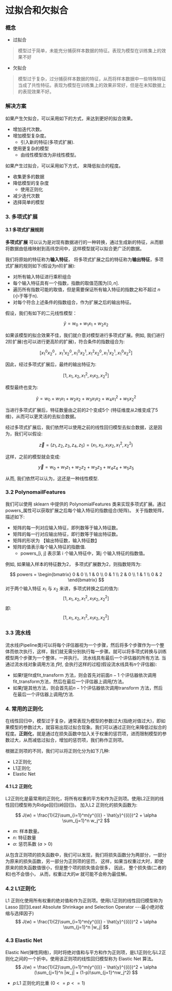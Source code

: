 # 过拟合和欠拟合
### 概念
- 过拟合
> 模型过于简单，未能充分捕获样本数据的特征。表现为模型在训练集上的效果不好
- 欠拟合
> 模型过于复杂，过分捕获样本数据的特征，从而将样本数据中一些特殊特征当成了共性特征。表现为模型在训练集上的效果非常好，但是在未知数据上的表现效果不好。

### 解决方案
如果产生欠拟合，可以采用如下的方式，来达到更好的拟合效果。
- 增加迭代次数。
- 增加模型复杂度。
   - 引入新的特征(多项式扩展).
- 使用更复杂的模型
   - 由线性模型改为非线性模型。

如果产生过拟合，可以采用如下方式， 来降低拟合的程度。

- 收集更多的数据
- 降低模型的复杂度
  - 使用正则化
- 减少迭代次数
- 选择简单的模型

### 3. 多项式扩展

#### 3.1 多项式扩展规则

**多项式扩展** 可以认为是对现有数据进行的一种转换，通过生成新的特征，从而额将数据由低维映射到高纬空间中，这样模型就可以拟合更广泛的数据。

我们将原始的特征称为**输入特征**， 将多项式扩展之后的特征称为**输出特征**，多项式扩展的规则如下(假设为n阶扩展):

- 对所有输入特征进行乘积组合
- 每个输入特征具有一个指数，指数的取值范围为$[0, n]$.
- 遍历所有指数可能的取值，但是需要保证所有输入特征的指数之和不超过 $n$ (小于等于n).
- 对每个符合上述条件的指数组合，作为扩展之后的输出特征。

假设，我们有如下的二元线性模型：

$$ \hat{y} =  w_0 + w_1x_1 + w_2x_2$$

如果该模型的拟合效果不佳，我们就介意对模型进行多项式扩展。例如, 我们进行2阶扩展(也可以进行更高阶的扩展)，符合条件的指数组合为:

$$ [x_1^0x_2^0， x_1^1x_2^0, x_1^0x_2^1, x_1^2x_2^0, x_1^1x_2^1, x_1^0x_2^2] $$

因此，经过多项式扩展后，最终的输出特征为:

$$[1, x_1, x_2, x_1^2, x_1x_2, x_2^2]$$

模型最终也变为:

$$\hat{y} = w_0 + w_1x_1 + w_2x_2 + w_3x_1x_2 + w_4x_1^2 + w_5x_2^2$$

当进行多项式扩展后，特征数量由之前的2个变成5个 (特征维度从2维变成了5维)，从而可以更灵活的去拟合数据。

经过多项式扩展后，我们依然可以使用之前的线性回归模型去拟合数据，这是因为，我们可以假设:

$$\vec{z} = (z_1,z_2,z_3,z_4,z_5) = (x_1,x_2, x_1x_2, x_1^2, x_2^2)$$

这样，之前的模型就会变成:

$$\vec{y} = w_0 + w_1z_1 + w_2z_2 + w_3z_3 + w_4z_4 + w_5z_5$$

从而, 我们依然可以认为，这还是一种线性模型.

### 3.2 PolynomailFeatures

我们可以使用 sklearn 中提供的 PolynomialFeatures 类来实现多项式扩展。通过powers_属性可以获取扩展之后每个输入特征的指数组合(矩阵)。 关于指数矩阵，描述如下:

- 矩阵的每一列对应输入特征，即列数等于输入特征数。
- 矩阵的每一行对应输出特征，即行数等于输出特征数。
- 矩阵的形状为 【输出特征数，输入特征数】
- 矩阵的值表示每个输入特征的指数值.
  - powers_[i, j] 表示第 i 个输入特征中，第j 个输入特征的指数值。

例如, 如果输入样本的特征数为2， 多项式扩展数为2，则指数矩阵为:

$$
powers = 
\begin{bmatrix} 
0 & 0 \\ 
1 & 0 \\
0 & 1 \\
2 & 0 \\
1 & 1 \\
0 & 2
\end{bmatrix}
$$
对于两个输入特征 $x_1$ 与 $x_2$ 来讲，多项式转换之后的值为:
$$[1, x_1, x_2, x_1^2, x_1x_2, x_2^2]$$
即:
$$[1, x_1, x_2, x_1^2, x_1x_2, x_2^2]$$
### 3.3 流水线
流水线(Pipeline类)可以将每个评估器视为一个步骤，然后将多个步骤作为一个整体而依次执行，这样，我们就无需分别执行每一步骤。就可以将多项式转换与训练模型两个步骤为一个整体，一并执行。
流水线具有最后一个评估器的所有方法. 当通过流水线对象调用方法 $f$时, 会执行这样的过程(假设流水线具有$n$个评估器):
- 如果f是fit或fit_transform 方法，则会首先对前面$n -1$ 个评估器依次调用fit_transform方法，然后在最后一个评估器上调用$f$方法。
- 如果$f$是其他方法，则会首先前$n -1$个评估器依次调用transform 方法，然后在最后一个评估器上调用$f$方法.
### 4. 常用的正则化
在线性回归中，模型过于复杂，通常表现为模型的参数过大(指绝对值过大)，即如果模型的参数过大，就容易出现过拟合现象。我们可以通过正则化来降低过拟合的程度。**正则化**，就是通过在损失函数中加入关于权重的惩罚项，进而限制模型的参数过大，从而减低过拟合，增加的惩罚项，我们称作正则项。

根据正则项的不同，我们可以将正则化分为如下几种:

- L2正则化
- L1正则化
- Elastic Net

#### 4.1  L2 正则化

L2正则化是最常用的正则化，将所有权重的平方和作为正则项。使用L2正则的线性回归模型称为Ridge回归(岭回归)。 加入L2 正则化的损失函数为:

$$
J(w) = \frac{1}{2}\sum_{i=1}^m(y^{(i)} - \hat{y}^{(i)})^2 + \alpha \sum_{j=1}^n w_j^2
$$

- $m$: 样本数量。
- $n$: 特征数量
- $\alpha$: 惩罚系数 $(a > 0)$

从包含正则项的损失函数中，我们可以发现，我们将损失函数分为两部分，一部分为原来的损失函数，另一部分为正则项的惩罚， 这样，如果当权重过大时，即使原来的损失函数值很小，但是整个项的损失值会很多， 因此， 整个损失值(二者的和)也不会很小， 从而，权重过大的$w$ 就可能不会称为最佳解。

### 4.2 L1正则化

L1 正则化使用所有权重的绝对值和作为正则项。使用L1正则的线性回归模型称为 Lasso 回归(Least Absolute Shrinkage and Selection Operator ---最小绝对收缩与选择因子)
$$
J(w) = \frac{1}{2}\sum_{i=1}^m(y^{(i)} - \hat{y}^{(i)})^2 + \alpha \sum_{j=1}^n |w_j|
$$

### 4.3  Elastic Net

Elastic Net(弹性网络)，同时将绝对值和与平方和作为正则项，是L1正则化与L2正则化之间的一个折中。使用该正则项的线性回归模型称为 Elastic Net 算法。
$$
J(w) =  \frac{1}{2}\sum_{i=1}^m(y^{(i)} - \hat{y}^{(i)})^2 + \alpha (\sum_{j=1}^n |w_j| + (1-p)\sum_{j=1}^nw_j^2)
$$

- $p:$L1 正则化的比重 ($0 <= p <= 1$)

